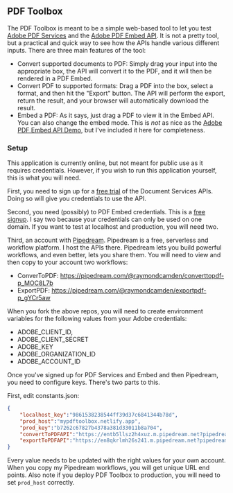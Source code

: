 ## PDF Toolbox

The PDF Toolbox is meant to be a simple web-based tool to let you test [Adobe PDF Services](https://www.adobe.io/apis/documentcloud/dcsdk/pdf-services.html) and the [Adobe PDF Embed API](https://www.adobe.io/apis/documentcloud/dcsdk/pdf-embed.html). It is not a pretty tool, but a practical and quick way to see how the APIs handle various different inputs. There are three main features of the tool:

* Convert supported documents to PDF: Simply drag your input into the appropriate box, the API will convert it to the PDF, and it will then be rendered in a PDF Embed.
* Convert PDF to supported formats: Drag a PDF into the box, select a format, and then hit the "Export" button. The API will perform the export, return the result, and your browser will automatically download the result.
* Embed a PDF: As it says, just drag a PDF to view it in the Embed API. You can also change the embed mode. This is *not* as nice as the [Adobe PDF Embed API Demo](https://documentcloud.adobe.com/view-sdk-demo/index.html#/view/FULL_WINDOW/Bodea%20Brochure.pdf), but I've included it here for completeness.


### Setup 

This application is currently online, but not meant for public use as it requires credentials. However, if you wish to run this application yourself, this is what you will need.

First, you need to sign up for a [free trial](https://www.adobe.io/apis/documentcloud/dcsdk/gettingstarted.html?ref=getStartedWithServicesSDK) of the Document Services APIs. Doing so will give you credentials to use the API.

Second, you need (possibly) to PDF Embed credentials. This is a [free signup](https://www.adobe.io/apis/documentcloud/dcsdk/gettingstarted.html). I say two because your credentials can only be used on one domain. If you want to test at localhost and production, you will need two.

Third, an account with [Pipedream](https://pipedream.com/). Pipedream is a free, serverless and workflow platform. I host the APIs there. Pipedream lets you build powerful workflows, and even better, lets you share them. You will need to view and then copy to your account two workflows:

* ConverToPDF: https://pipedream.com/@raymondcamden/converttopdf-p_MOC8L7b
* ExportPDF: https://pipedream.com/@raymondcamden/exportpdf-p_gYCr5aw

When you fork the above repos, you will need to create environment variables for the following values from your Adobe credentials:

* ADOBE_CLIENT_ID,
* ADOBE_CLIENT_SECRET
* ADOBE_KEY
* ADOBE_ORGANIZATION_ID
* ADOBE_ACCOUNT_ID

Once you've signed up for PDF Services and Embed and then Pipedream, you need to configure keys. There's two parts to this.

First, edit constants.json:

```json
{
	"localhost_key":"9861538238544ff39d37c6841344b78d",
	"prod_host":"mypdftoolbox.netlify.app",
	"prod_key":"b7262c67827b4378a381d33011b8a704",
	"convertToPDFAPI":"https://entb5llsz2h4xuz.m.pipedream.net?pipedream_upload_body=1",
	"exportToPDFAPI":"https://en8qkrlmh26s241.m.pipedream.net?pipedream_upload_body=1"
}
```

Every value needs to be updated with the right values for your own account. When you copy my Pipedream workflows, you will get unique URL end points. Also note if you deploy PDF Toolbox to production, you will need to set `prod_host` correctly.


